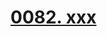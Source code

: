 # [0082. xxx](https://github.com/Tdahuyou/chrome/tree/main/0082.%20xxx)

<!-- region:toc -->

<!-- endregion:toc -->


